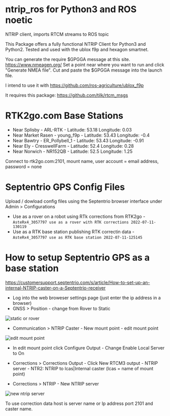# ntrip_ros for Python3 and ROS noetic
NTRIP client, imports RTCM streams to ROS topic

This Package offers a fully functional NTRIP Client for Python3 and Python2. Tested and used with the ublox f9p and hexagon smartnet.

You can generate the require $GPGGA message at this site. https://www.nmeagen.org/ Set a point near where you want to run and click "Generate NMEA file". Cut and paste the $GPGGA message into the launch file.

I intend to use it with https://github.com/ros-agriculture/ublox_f9p

It requires this package: https://github.com/tilk/rtcm_msgs

# RTK2go.com Base Stations
- Near Splisby - ARL-RTK - Latitude: 53.18 Longitude: 0.03
- Near Market Rasen - young_f9p - Latitude: 53.43 Longitude: -0.4
- Near Bawtry - ER_Pollybell_1 - Latitude: 53.43 Longitude: -0.91
- Near Ely - CresswellFarm - Latitude: 52.4 Longitude: 0.28
- Near Norwich - NR152QB - Latitude: 52.5 Longitude: 1.25

Connect to rtk2go.com:2101, mount name, user account = email address, password = none

# Septentrio GPS Config Files
Upload / dowload config files using the Septentrio browser interface under Admin > Configurations
- Use as a rover on a robot using RTk corrections from RTK2go - ```AsteRx4_3057797 use as a rover with RTK corrections 2022-07-11-130119```
- Use as a RTK base station publishing RTK correctin data - ```AsteRx4_3057797 use as RTK base station 2022-07-11-125145```

# How to setup Septentrio GPS as a base station
https://customersupport.septentrio.com/s/article/How-to-set-up-an-internal-NTRIP-caster-on-a-Septentrio-receiver

- Log into the web broweser settings page (just enter the ip address in a browser)
- GNSS > Position - change from Rover to Static

![static or rover](https://user-images.githubusercontent.com/6209386/170068329-66113e18-df13-4a15-a042-93108ccd9f65.jpg)

- Communication > NTRIP Caster - New mount point - edit mount point

![edit mount point](https://user-images.githubusercontent.com/6209386/170068612-e29bff70-60b6-4d7b-9d65-44a91da57a06.jpg)

- In edit mount point click Configure Output - Change Enable Local Server to On

- Corrections > Corrections Output - Click New RTCM3 output - NTRIP server - NTR2: NTRIP to lcas|Internal caster (lcas = name of mount point)

- Corrections > NTRIP - New NTRIP server

![new ntrip server](https://user-images.githubusercontent.com/6209386/170069278-21925b84-35a1-4cc5-a570-5dce2eb38b5f.jpg)

To use correction data host is server name or Ip address port 2101 and caster name.
